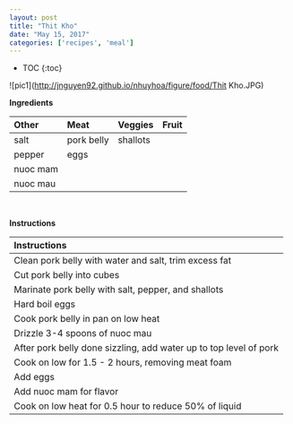 ```yaml
---
layout: post
title: "Thit Kho"
date: "May 15, 2017"
categories: ['recipes', 'meal']
---
```


* TOC
{:toc}



![pic1](http://jnguyen92.github.io/nhuyhoa/figure/food/Thit Kho.JPG)

**Ingredients**

<table class = "presenttab">
 <thead>
  <tr>
   <th style="text-align:left;"> Other </th>
   <th style="text-align:left;"> Meat </th>
   <th style="text-align:left;"> Veggies </th>
   <th style="text-align:left;"> Fruit </th>
  </tr>
 </thead>
<tbody>
  <tr>
   <td style="text-align:left;"> salt </td>
   <td style="text-align:left;"> pork belly </td>
   <td style="text-align:left;"> shallots </td>
   <td style="text-align:left;">  </td>
  </tr>
  <tr>
   <td style="text-align:left;"> pepper </td>
   <td style="text-align:left;"> eggs </td>
   <td style="text-align:left;">  </td>
   <td style="text-align:left;">  </td>
  </tr>
  <tr>
   <td style="text-align:left;"> nuoc mam </td>
   <td style="text-align:left;">  </td>
   <td style="text-align:left;">  </td>
   <td style="text-align:left;">  </td>
  </tr>
  <tr>
   <td style="text-align:left;"> nuoc mau </td>
   <td style="text-align:left;">  </td>
   <td style="text-align:left;">  </td>
   <td style="text-align:left;">  </td>
  </tr>
</tbody>
</table>

<br>

**Instructions**

<table class = "presenttabnoh">
 <thead>
  <tr>
   <th style="text-align:left;"> Instructions </th>
  </tr>
 </thead>
<tbody>
  <tr>
   <td style="text-align:left;"> Clean pork belly with water and salt, trim excess fat </td>
  </tr>
  <tr>
   <td style="text-align:left;"> Cut pork belly into cubes </td>
  </tr>
  <tr>
   <td style="text-align:left;"> Marinate pork belly with salt, pepper, and shallots </td>
  </tr>
  <tr>
   <td style="text-align:left;"> Hard boil eggs </td>
  </tr>
  <tr>
   <td style="text-align:left;"> Cook pork belly in pan on low heat </td>
  </tr>
  <tr>
   <td style="text-align:left;"> Drizzle 3-4 spoons of nuoc mau </td>
  </tr>
  <tr>
   <td style="text-align:left;"> After pork belly done sizzling, add water up to top level of pork </td>
  </tr>
  <tr>
   <td style="text-align:left;"> Cook on low for 1.5 - 2 hours, removing meat foam </td>
  </tr>
  <tr>
   <td style="text-align:left;"> Add eggs </td>
  </tr>
  <tr>
   <td style="text-align:left;"> Add nuoc mam for flavor </td>
  </tr>
  <tr>
   <td style="text-align:left;"> Cook on low heat for 0.5 hour to reduce 50% of liquid </td>
  </tr>
</tbody>
</table>

